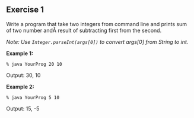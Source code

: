 ## Exercise 1
Write a program that take two integers from command line and prints sum of two number andÂ result of subtracting first from the second.

*Note: Use `Integer.parseInt(args[0])` to convert args[0] from String to int.*

**Example 1:**
```
% java YourProg 20 10
```
Output: 30, 10

**Example 2:**
```
% java YourProg 5 10
```
Output: 15, -5
